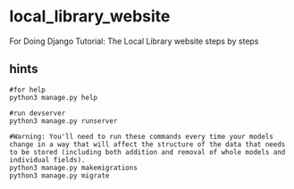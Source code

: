 # local_library_website

For Doing Django Tutorial: The Local Library website steps by steps

## hints

```shell
#for help
python3 manage.py help

#run devserver
python3 manage.py runserver

#Warning: You'll need to run these commands every time your models change in a way that will affect the structure of the data that needs to be stored (including both addition and removal of whole models and individual fields).
python3 manage.py makemigrations
python3 manage.py migrate
```